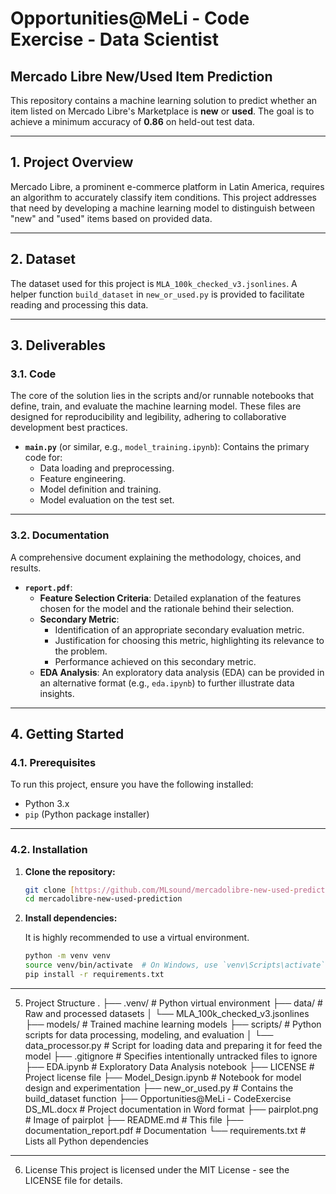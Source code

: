 # Opportunities@MeLi - Code Exercise - Data Scientist
## Mercado Libre New/Used Item Prediction

This repository contains a machine learning solution to predict whether an item listed on Mercado Libre's Marketplace is **new** or **used**. The goal is to achieve a minimum accuracy of **0.86** on held-out test data.

---

## 1. Project Overview

Mercado Libre, a prominent e-commerce platform in Latin America, requires an algorithm to accurately classify item conditions. This project addresses that need by developing a machine learning model to distinguish between "new" and "used" items based on provided data.

---

## 2. Dataset

The dataset used for this project is `MLA_100k_checked_v3.jsonlines`. A helper function `build_dataset` in `new_or_used.py` is provided to facilitate reading and processing this data.

---

## 3. Deliverables

### 3.1. Code

The core of the solution lies in the scripts and/or runnable notebooks that define, train, and evaluate the machine learning model. These files are designed for reproducibility and legibility, adhering to collaborative development best practices.

* **`main.py`** (or similar, e.g., `model_training.ipynb`): Contains the primary code for:
    * Data loading and preprocessing.
    * Feature engineering.
    * Model definition and training.
    * Model evaluation on the test set.

---

### 3.2. Documentation

A comprehensive document explaining the methodology, choices, and results.

* **`report.pdf`**:
    * **Feature Selection Criteria**: Detailed explanation of the features chosen for the model and the rationale behind their selection.
    * **Secondary Metric**:
        * Identification of an appropriate secondary evaluation metric.
        * Justification for choosing this metric, highlighting its relevance to the problem.
        * Performance achieved on this secondary metric.
    * **EDA Analysis**: An exploratory data analysis (EDA) can be provided in an alternative format (e.g., `eda.ipynb`) to further illustrate data insights.

---

## 4. Getting Started

### 4.1. Prerequisites

To run this project, ensure you have the following installed:

* Python 3.x
* `pip` (Python package installer)

---

### 4.2. Installation

1.  **Clone the repository:**

    ```bash
    git clone [https://github.com/MLsound/mercadolibre-new-used-prediction.git](https://github.com/MLsound/mercadolibre-new-used-prediction.git)
    cd mercadolibre-new-used-prediction
    ```

2.  **Install dependencies:**

    It is highly recommended to use a virtual environment.

    ```bash
    python -m venv venv
    source venv/bin/activate  # On Windows, use `venv\Scripts\activate`
    pip install -r requirements.txt
    ```
    
---

5. Project Structure
.
├── .venv/                         # Python virtual environment
├── data/                          # Raw and processed datasets
│   └── MLA_100k_checked_v3.jsonlines
├── models/                        # Trained machine learning models
├── scripts/                       # Python scripts for data processing, modeling, and evaluation
│   └── data_processor.py          # Script for loading data and preparing it for feed the model
├── .gitignore                     # Specifies intentionally untracked files to ignore
├── EDA.ipynb                      # Exploratory Data Analysis notebook
├── LICENSE                        # Project license file
├── Model_Design.ipynb             # Notebook for model design and experimentation
├── new_or_used.py                 # Contains the build_dataset function
├── Opportunities@MeLi - CodeExercise DS_ML.docx # Project documentation in Word format
├── pairplot.png                   # Image of pairplot
├── README.md                      # This file
├── documentation_report.pdf       # Documentation
└── requirements.txt               # Lists all Python dependencies

---

6. License
This project is licensed under the MIT License - see the LICENSE file for details.